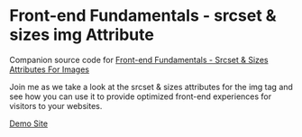 # Front-end Fundamentals - srcset & sizes img Attribute

Companion source code for [Front-end Fundamentals - Srcset & Sizes Attributes For Images](https://www.youtube.com/watch?v=BQI1X8Lh11U)

Join me as we take a look at the srcset & sizes attributes for the img tag and see how you can use it to provide optimized front-end experiences for visitors to your websites.

[Demo Site](http://code.veryaustin.com/tutorials/front-end-fundamentals/srcset/)
